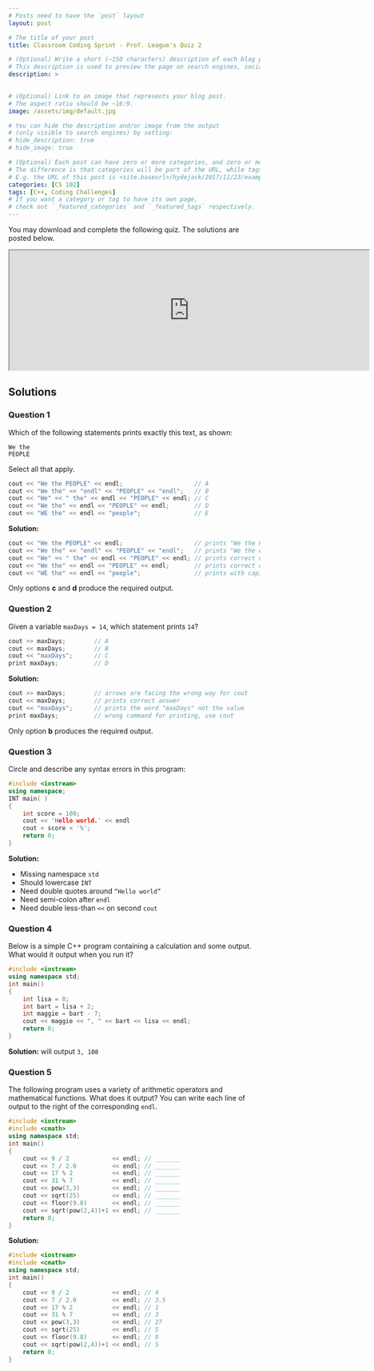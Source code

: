 ```yaml
---
# Posts need to have the `post` layout
layout: post

# The title of your post
title: Classroom Coding Sprint - Prof. League's Quiz 2

# (Optional) Write a short (~150 characters) description of each blog post.
# This description is used to preview the page on search engines, social media, etc.
description: >
   

# (Optional) Link to an image that represents your blog post.
# The aspect ratio should be ~16:9.
image: /assets/img/default.jpg

# You can hide the description and/or image from the output
# (only visible to search engines) by setting:
# hide_description: true
# hide_image: true

# (Optional) Each post can have zero or more categories, and zero or more tags.
# The difference is that categories will be part of the URL, while tags will not.
# E.g. the URL of this post is <site.baseurl>/hydejack/2017/11/23/example-content/
categories: [CS 102]
tags: [C++, Coding Challenges]
# If you want a category or tag to have its own page,
# check out `_featured_categories` and `_featured_tags` respectively.
---
```

You may download and complete the following quiz. The solutions are posted below.
<iframe src="https://drive.google.com/file/d/1hHGyVfnsw_9XKkHaySpc6K_bDmFiNsap/preview" width="720" height="240"></iframe>

## Solutions

### Question 1
Which of the following statements prints exactly this text, as shown:
```
We the
PEOPLE
```
Select all that apply.
```cpp
cout << "We the PEOPLE" << endl; 					// A
cout << "We the" << "endl" << "PEOPLE" << "endl";	// B
cout << "We" << " the" << endl << "PEOPLE" << endl;	// C
cout << "We the" << endl << "PEOPLE" << endl; 		// D
cout << "WE the" << endl << "people";				// E
```
**Solution:**
```cpp
cout << "We the PEOPLE" << endl; 					// prints "We the PEOPLE"
cout << "We the" << "endl" << "PEOPLE" << "endl";	// prints "We the endl PEOPLE"
cout << "We" << " the" << endl << "PEOPLE" << endl;	// prints correct output
cout << "We the" << endl << "PEOPLE" << endl; 		// prints correct output
cout << "WE the" << endl << "people";				// prints with capital "E" in "WE"
```
Only options **c** and **d** produce the required output.

### Question 2
Given a variable `maxDays = 14`, which statement prints `14`?
```cpp
cout >> maxDays;		// A
cout << maxDays;		// B
cout << "maxDays";		// C
print maxDays;			// D
```
**Solution:**
```cpp
cout >> maxDays;		// arrows are facing the wrong way for cout
cout << maxDays;		// prints correct answer
cout << "maxDays";		// prints the word "maxDays" not the value
print maxDays;			// wrong command for printing, use cout
```
Only option **b** produces the required output.

### Question 3
Circle and describe any syntax errors in this program:
```cpp
#include <iostream>
using namespace;
INT main( )
{
	int score = 100;
	cout << 'Hello world.' << endl
	cout < score < '%';
	return 0;
}
```
**Solution:**
- Missing namespace `std`
- Should lowercase `INT`
- Need double quotes around `“Hello world”`
- Need semi-colon after `endl`
- Need double less-than `<<` on second `cout`

### Question 4
Below is a simple C++ program containing a calculation and some output. What would it output when you run it?
```cpp
#include <iostream>
using namespace std;
int main()
{
	int lisa = 8;
	int bart = lisa + 2;
	int maggie = bart - 7;
	cout << maggie << ", " << bart << lisa << endl;
	return 0;
}
```
**Solution:** will output `3, 108`

### Question 5
The following program uses a variety of arithmetic operators and mathematical functions. What does it output? You can write each line of output to the right of the corresponding `endl`.
```cpp
#include <iostream>
#include <cmath>
using namespace std;
int main()
{
	cout << 9 / 2            << endl; // _______
	cout << 7 / 2.0          << endl; // _______
	cout << 17 % 2           << endl; // _______
	cout << 31 % 7           << endl; // _______
	cout << pow(3,3)         << endl; // _______
	cout << sqrt(25)         << endl; // _______
	cout << floor(9.8)       << endl; // _______
	cout << sqrt(pow(2,4))+1 << endl; // _______
	return 0;
}
```
**Solution:**
```cpp
#include <iostream>
#include <cmath>
using namespace std;
int main()
{
	cout << 9 / 2            << endl; // 4
	cout << 7 / 2.0          << endl; // 3.5
	cout << 17 % 2           << endl; // 1
	cout << 31 % 7           << endl; // 3
	cout << pow(3,3)         << endl; // 27
	cout << sqrt(25)         << endl; // 5
	cout << floor(9.8)       << endl; // 9
	cout << sqrt(pow(2,4))+1 << endl; // 5
	return 0;
}
```